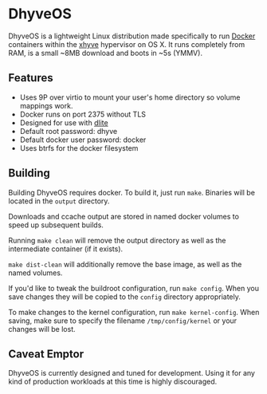 # DhyveOS

DhyveOS is a lightweight Linux distribution made specifically to run [Docker](https://www.docker.com/) containers within the [xhyve](https://github.com/mist64/xhyve) hypervisor on OS X. It runs completely from RAM, is a small ~8MB download and boots in ~5s (YMMV).

## Features

* Uses 9P over virtio to mount your user's home directory so volume mappings work.
* Docker runs on port 2375 without TLS
* Designed for use with [dlite](https://github.com/nlf/dlite)
* Default root password: dhyve
* Default docker user password: docker
* Uses btrfs for the docker filesystem

## Building

Building DhyveOS requires docker. To build it, just run `make`. Binaries will be located in the `output` directory.

Downloads and ccache output are stored in named docker volumes to speed up subsequent builds.

Running `make clean` will remove the output directory as well as the intermediate container (if it exists).

`make dist-clean` will additionally remove the base image, as well as the named volumes.

If you'd like to tweak the buildroot configuration, run `make config`. When you save changes they will be copied to the `config` directory appropriately.

To make changes to the kernel configuration, run `make kernel-config`. When saving, make sure to specify the filename `/tmp/config/kernel` or your changes will be lost.

## Caveat Emptor

DhyveOS is currently designed and tuned for development.  Using it for any kind of production workloads at this time is highly discouraged.
